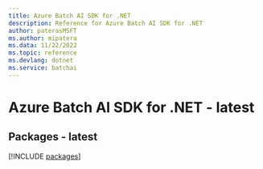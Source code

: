 ```yaml
---
title: Azure Batch AI SDK for .NET
description: Reference for Azure Batch AI SDK for .NET
author: paterasMSFT
ms.author: mipatera
ms.data: 11/22/2022
ms.topic: reference
ms.devlang: dotnet
ms.service: batchai
---
```

# Azure Batch AI SDK for .NET - latest
## Packages - latest
[!INCLUDE [packages](batch-ai-index.md)]